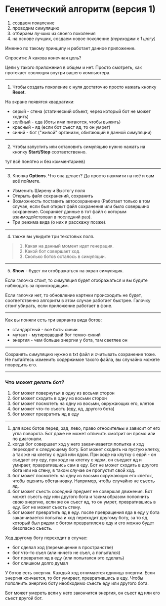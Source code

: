 # Генетический алгоритм (версия 1)

1.  создаем покаление
2.  проводим симуляцию
3.  отбираем лучших из своего поколения
4.  на основе лучших, создаем новое поколение *(переходим к 1 шагу)*

Именно по такому принципу и работает данное приложение.

Спросити: А какова конечная цель?

Цели у такого приложения в общем и нет. Просто смотреть, как протекает эволюция внутри вашего компьютера.

---

1.  Чтобы создать поколение с нуля достаточно просто нажать кнопку **Reset**.

На экране появятся квадратики:
* серый - стена (статический объект, через который бот не может ходить)
* зелёный - еда (боты ими питаются, чтобы выжить)
* красный - яд (если бот съест яд, то он умрет)
* синий - бот ("живой" организм, обитающий в данной симуляции)

---

2.  Чтобы запустить или остановить симуляцию нужно нажать на кнопку **Start/Stop** соответственно.

тут всё понятно и без комментариев)

---

3.  Кнопка **Options**. Что она делает? Да просто нажмити на неё и сам всё поймете.
* Изменить Ширену и Выстогу поля
* Открыть файл сохранений, сохранить
* Возможность поставить автосохранение (Работает только в том случае, если был открыт файл сохранения или было совершино сохранение. Сохраняет данные в тот файл с которым взаимодействовал в последний раз).
* Три режима вида (о них я расскажу позже).

---

4.  также вы увидите три текстовых поля.
>1.  Какая на данный момент идет генерация.
>2.  Какой бот совершает ход.
>3.  Сколько ботов осталось в симуляции.

---

5.  **Show** - будет ли отображаться на экран симуляция.

Если галочка стоит, то симуляция будет отображаться и вы будите наблюдать за происходящим.

Если галочки нет, то обновление картнки происходить не будет, соответственно алгоритм в этом случае работает быстрее. Галочку стоит убирать, если приложение работает в фоне.

---

Как вы поняли есть три варианта вида ботов:
* стандартный - все боты синии
* мутант - мутировавший бот темно-синий
* энергия - чем больше энергии у бота, там светлее он

---

Сохранять симуляцию нужно в txt файл и считывать сохранение тоже.
Не пытайтесь изменить содержимое такого файла, вы случайно можете повредить его.

---

### Что может делать бот?

1.  бот может повернутья в одну из восьми сторон
2.  бот может сходить в одну из восьми сторон
3.  бот может посмотеть на одну из восьми, окружающих его, клеток
4.  бот может что-то съесть (еду, яд, другого бота)
5.  бот может превратить яд в еду

---

1.  для всех ботов перед, зад, лево, право относительы и зависит от его угла поворота. Бот даже не может отличить смотрит он прямо или по диагонали.
2.  когда бот совершает ход у него заканчивается попытка и ход переходит к следующему боту. Бот может сходить на пустую клетку, а так же на клетку с едой или ядом. При ходе на клутку с едой - он съедает эту еду, при ходе на клетку с ядом, он съедает яд и умирает, правратившись сам в еду. Бот не может сходить в другого бота или на стену, в таком случае он пропустит свой ход.
3.  бот может посмотеть на одну из восьми окружающих его клеток, чтобы оценить обстанновку. Например, чтобы случайно не съесть яд.
4.  бот может съесть соседний предмет не совершая движения. Бот может съесть еду или другого бота и таким образом пополнить свою энергию, если же он съест яд, то он умрет, превратившись в еду. Бот не может съесть стену.
5.  бот может превратить яд в еду. после превращения яда в еду у бота заканчивается попытка и ход переходит другому боту, за то яд, который был рядом с ботом превратился в еду и его можно будет безопасно съесть.

Ход другому боту переходит в случае:
* бот сделал ход (перемещение в пространстве)
* бот что-то съел (или ничего не съел, а попытался)
* бот превратил яд в еду (или попытался это сделать)
* бот слишком долго думал

У ботов есть энергия. Каждый ход отнимается единица энергии. Если энергия кончается, то бот умирает, превратившись в еду.
Чтобы пополнить энергию боту необходимо съесть еду или другого бота.

Бот может умереть всли у него закончится энергия, он съест яд или его съест другой бот.
